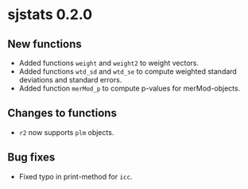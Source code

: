 # sjstats 0.2.0

## New functions

* Added functions `weight` and `weight2` to weight vectors.
* Added functions `wtd_sd` and `wtd_se` to compute weighted standard deviations and standard errors.
* Added function `merMod_p` to compute p-values for merMod-objects.

## Changes to functions

* `r2` now supports `plm` objects.

## Bug fixes

* Fixed typo in print-method for `icc`.
